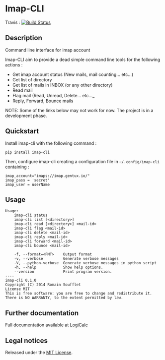 Imap-CLI
========

Travis :
[![Build Status](https://travis-ci.org/Gentux/imap-cli.svg?branch=master)](https://travis-ci.org/Gentux/imap-cli)

## Description ##

Command line interface for imap account

Imap-CLI aim to provide a dead simple command line tools for the following actions :

* Get imap account status (New mails, mail counting… etc…)
* Get list of directory
* Get list of mails in INBOX (or any other directory)
* Read mail
* Flag mail (Read, Unread, Delete… etc…_
* Reply, Forward, Bounce mails

NOTE: Some of the links below may not work for now. The project is in a development phase.


## Quickstart ##

Install imap-cli with the following command :

```
pip install imap-cli
```

Then, configure imap-cli creating a configuration file in `~/.config/imap-cli` containing :

    imap_account="imaps://imap.gentux.io/"
    imap_pass = 'secret'
    imap_user = userName

## Usage ##

```
Usage:
    imap-cli status
    imap-cli list [<directory>]
    imap-cli read [<directory>] <mail-id>
    imap-cli flag <mail-id>
    imap-cli delete <mail-id>
    imap-cli reply <mail-id>
    imap-cli forward <mail-id>
    imap-cli bounce <mail-id>

    -f, --format=<FMT>    Output format
    -v, --verbose         Generate verbose messages
    -V, --python-verbose  Generate verbose messages in python script
    -h, --help            Show help options.
    --version             Print program version.
----
imap-cli 0.1.0
Copyright (C) 2014 Romain Soufflet
License MIT
This is free software: you are free to change and redistribute it.
There is NO WARRANTY, to the extent permitted by law.
```

## Further documentation ##

Full documentation available at [LogiCalc](http://logicalc.gentux.io/documentation)

## Legal notices ##

Released under the [MIT License](http://www.opensource.org/licenses/mit-license.php).
